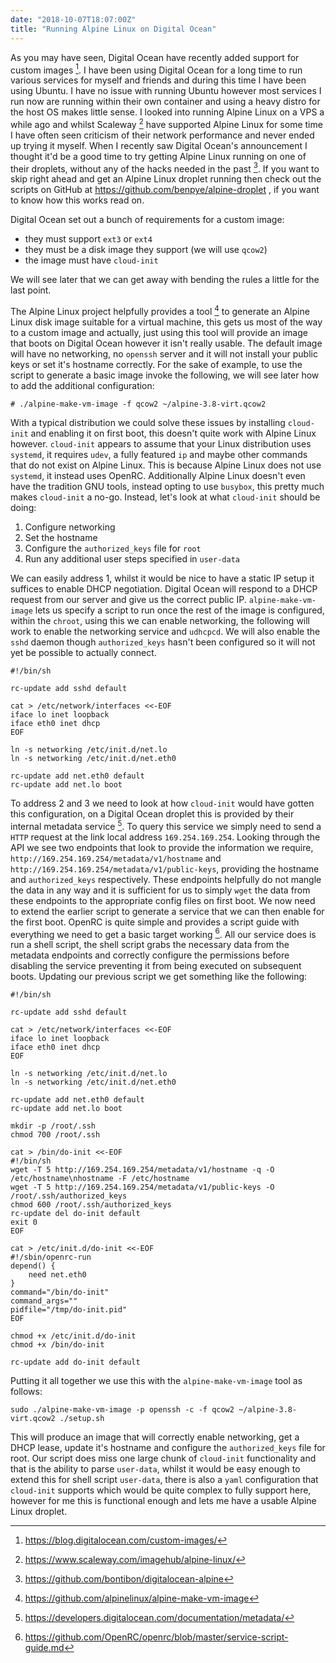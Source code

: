 ```yaml
---
date: "2018-10-07T18:07:00Z"
title: "Running Alpine Linux on Digital Ocean"
---
```


As you may have seen, Digital Ocean have recently added support for custom images [^1]. I have been using Digital Ocean for a long time to run various services for myself and friends and during this time I have been using Ubuntu. I have no issue with running Ubuntu however most services I run now are running within their own container and using a heavy distro for the host OS makes little sense. I looked into running Alpine Linux on a VPS a while ago and whilst Scaleway [^2] have supported Alpine Linux for some time I have often seen criticism of their network performance and never ended up trying it myself. When I recently saw Digital Ocean's announcement I thought it'd be a good time to try getting Alpine Linux running on one of their droplets, without any of the hacks needed in the past [^3]. If you want to skip right ahead and get an Alpine Linux droplet running then check out the scripts on GitHub at https://github.com/benpye/alpine-droplet , if you want to know how this works read on.

Digital Ocean set out a bunch of requirements for a custom image:
- they must support `ext3` or `ext4`
- they must be a disk image they support (we will use `qcow2`)
- the image must have `cloud-init`

We will see later that we can get away with bending the rules a little for the last point.

The Alpine Linux project helpfully provides a tool [^4] to generate an Alpine Linux disk image suitable for a virtual machine, this gets us most of the way to a custom image and actually, just using this tool will provide an image that boots on Digital Ocean however it isn't really usable. The default image will have no networking, no `openssh` server and it will not install your public keys or set it's hostname correctly. For the sake of example, to use the script to generate a basic image invoke the following, we will see later how to add the additional configuration:


```
# ./alpine-make-vm-image -f qcow2 ~/alpine-3.8-virt.qcow2
```

With a typical distribution we could solve these issues by installing `cloud-init` and enabling it on first boot, this doesn't quite work with Alpine Linux however. `cloud-init` appears to assume that your Linux distribution uses `systemd`, it requires `udev`, a fully featured `ip` and maybe other commands that do not exist on Alpine Linux. This is because Alpine Linux does not use `systemd`, it instead uses OpenRC. Additionally Alpine Linux doesn't even have the tradition GNU tools, instead opting to use `busybox`, this pretty much makes `cloud-init` a no-go. Instead, let's look at what `cloud-init` should be doing:

1. Configure networking
2. Set the hostname
3. Configure the `authorized_keys` file for `root`
4. Run any additional user steps specified in `user-data`

We can easily address 1, whilst it would be nice to have a static IP setup it suffices to enable DHCP negotiation. Digital Ocean will respond to a DHCP request from our server and give us the correct public IP. `alpine-make-vm-image` lets us specify a script to run once the rest of the image is configured, within the `chroot`, using this we can enable networking, the following will work to enable the networking service and `udhcpcd`. We will also enable the `sshd` daemon though `authorized_keys` hasn't been configured so it will not yet be possible to actually connect.

```
#!/bin/sh

rc-update add sshd default

cat > /etc/network/interfaces <<-EOF
iface lo inet loopback
iface eth0 inet dhcp
EOF

ln -s networking /etc/init.d/net.lo
ln -s networking /etc/init.d/net.eth0

rc-update add net.eth0 default
rc-update add net.lo boot
```

To address 2 and 3 we need to look at how `cloud-init` would have gotten this configuration, on a Digital Ocean droplet this is provided by their internal metadata service [^5]. To query this service we simply need to send a `HTTP` request at the link local address `169.254.169.254`. Looking through the API we see two endpoints that look to provide the information we require, `http://169.254.169.254/metadata/v1/hostname` and `http://169.254.169.254/metadata/v1/public-keys`, providing the hostname and `authorized_keys` respectively. These endpoints helpfully do not mangle the data in any way and it is sufficient for us to simply `wget` the data from these endpoints to the appropriate config files on first boot. We now need to extend the earlier script to generate a service that we can then enable for the first boot. OpenRC is quite simple and provides a script guide with everything we need to get a basic target working [^6]. All our service does is run a shell script, the shell script grabs the necessary data from the metadata endpoints and correctly configure the permissions before disabling the service preventing it from being executed on subsequent boots. Updating our previous script we get something like the following:

```
#!/bin/sh

rc-update add sshd default

cat > /etc/network/interfaces <<-EOF
iface lo inet loopback
iface eth0 inet dhcp
EOF

ln -s networking /etc/init.d/net.lo
ln -s networking /etc/init.d/net.eth0

rc-update add net.eth0 default
rc-update add net.lo boot

mkdir -p /root/.ssh
chmod 700 /root/.ssh

cat > /bin/do-init <<-EOF
#!/bin/sh
wget -T 5 http://169.254.169.254/metadata/v1/hostname -q -O /etc/hostname\nhostname -F /etc/hostname
wget -T 5 http://169.254.169.254/metadata/v1/public-keys -O /root/.ssh/authorized_keys
chmod 600 /root/.ssh/authorized_keys
rc-update del do-init default
exit 0
EOF

cat > /etc/init.d/do-init <<-EOF
#!/sbin/openrc-run
depend() {
    need net.eth0
}
command="/bin/do-init"
command_args=""
pidfile="/tmp/do-init.pid"
EOF

chmod +x /etc/init.d/do-init
chmod +x /bin/do-init

rc-update add do-init default
```

Putting it all together we use this with the `alpine-make-vm-image` tool as follows:

```
sudo ./alpine-make-vm-image -p openssh -c -f qcow2 ~/alpine-3.8-virt.qcow2 ./setup.sh
```

This will produce an image that will correctly enable networking, get a DHCP lease, update it's hostname and configure the `authorized_keys` file for root. Our script does miss one large chunk of `cloud-init` functionality and that is the ability to parse `user-data`, whilst it would be easy enough to extend this for shell script `user-data`, there is also a `yaml` configuration that `cloud-init` supports which would be quite complex to fully support here, however for me this is functional enough and lets me have a usable Alpine Linux droplet.

[^1]: https://blog.digitalocean.com/custom-images/
[^2]: https://www.scaleway.com/imagehub/alpine-linux/
[^3]: https://github.com/bontibon/digitalocean-alpine
[^4]: https://github.com/alpinelinux/alpine-make-vm-image
[^5]: https://developers.digitalocean.com/documentation/metadata/
[^6]: https://github.com/OpenRC/openrc/blob/master/service-script-guide.md
